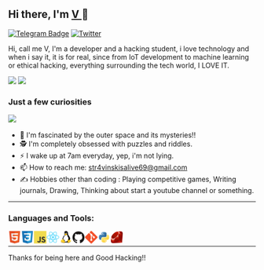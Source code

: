 ## Hi there, I'm <a href="https://github.com/str4vinsk"> V </a> 👋

[![Telegram Badge](https://img.shields.io/badge/Telegram-2CA5E0?style=for-the-badge&logo=telegram&logoColor=white)](https://t.me/str4vinsk)
[![Twitter](https://img.shields.io/badge/Twitter-1DA1F2?style=for-the-badge&logo=twitter&logoColor=white)](https://twitter.com/str4vinsk)

Hi, call me V, I'm a developer and a hacking student, i love technology and when i say it, it is for real, since from IoT development to machine learning or ethical hacking, everything surrounding the tech world, I LOVE IT.

<div>
  <img src="https://github-readme-stats.vercel.app/api?username=str4vinsk&show_icons=true&theme=dracula" />
  <img src="https://github-readme-stats.vercel.app/api/top-langs/?username=str4vinsk&theme=dracula&layout=compact" />
</div>
  
### Just a few curiosities 

<img src="https://media2.giphy.com/media/pPARQMwZt43gmqesIQ/giphy.gif">

- 🚀 I'm fascinated by the outer space and its mysteries!!
- 🕵 I'm completely obsessed with puzzles and riddles. 
- ⚡ I wake up at 7am everyday, yep, i'm not lying.
- 📫 How to reach me: str4vinskisalive69@gmail.com
- ✍️ Hobbies other than coding : Playing competitive games, Writing journals, Drawing, Thinking about start a youtube channel or something.

---

### Languages and Tools:

<img src="https://raw.githubusercontent.com/devicons/devicon/master/icons/html5/html5-original.svg" align="left" alt="html" width="26px" />
<img src="https://raw.githubusercontent.com/devicons/devicon/master/icons/css3/css3-original.svg" align="left" alt="css" width="26px" />
<img src="https://raw.githubusercontent.com/devicons/devicon/master/icons/javascript/javascript-original.svg" align="left" alt="javascript" width="26px" />
<img src="https://raw.githubusercontent.com/devicons/devicon/master/icons/react/react-original.svg" align="left" alt="react" width="26px" />
<img src="https://raw.githubusercontent.com/devicons/devicon/master/icons/linux/linux-original.svg" align="left" alt="linux" width="26px" />
<img src="https://raw.githubusercontent.com/devicons/devicon/master/icons/github/github-original.svg" align="left" alt="github" width="26px" />
<img src="https://raw.githubusercontent.com/devicons/devicon/master/icons/git/git-original.svg" align="left" alt="git" width="26px" />
<img src="https://raw.githubusercontent.com/devicons/devicon/master/icons/python/python-original.svg" align="left" alt="python" width="26px" />
<img src="https://raw.githubusercontent.com/devicons/devicon/master/icons/ruby/ruby-original.svg" align="left" alt="ruby" width="26px" />

<br />

---

Thanks for being here and Good Hacking!!
